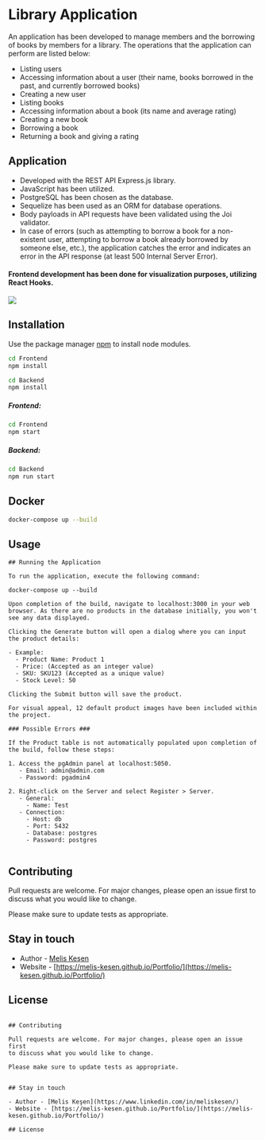 # Library Application


An application has been developed to manage members and the borrowing of books by members for a library. The operations that the application can perform are listed below:

- Listing users
- Accessing information about a user (their name, books borrowed in the past, and currently borrowed books)
- Creating a new user
- Listing books
- Accessing information about a book (its name and average rating)
- Creating a new book
- Borrowing a book
- Returning a book and giving a rating

## Application

- Developed with the REST API Express.js library.
- JavaScript has been utilized.
- PostgreSQL has been chosen as the database.
- Sequelize has been used as an ORM for database operations.
- Body payloads in API requests have been validated using the Joi validator.
- In case of errors (such as attempting to borrow a book for a non-existent user, attempting to borrow a book already borrowed by someone else, etc.), the application catches the error and indicates an error in the API response (at least 500 Internal Server Error).

#### Frontend development has been done for visualization purposes, utilizing React Hooks.
![](./gif1.gif)

## Installation

Use the package manager [npm](https://www.npmjs.com) to install node modules.

```bash
cd Frontend
npm install 
```

```bash
cd Backend
npm install 
```
##### Frontend:
```bash
cd Frontend
npm start 
```
##### Backend:
```bash
cd Backend
npm run start 
```

## Docker

```bash
docker-compose up --build
```

## Usage

```text
## Running the Application

To run the application, execute the following command:

docker-compose up --build

Upon completion of the build, navigate to localhost:3000 in your web browser. As there are no products in the database initially, you won't see any data displayed.

Clicking the Generate button will open a dialog where you can input the product details:

- Example:
  - Product Name: Product 1
  - Price: (Accepted as an integer value)
  - SKU: SKU123 (Accepted as a unique value)
  - Stock Level: 50

Clicking the Submit button will save the product.

For visual appeal, 12 default product images have been included within the project.

### Possible Errors ###

If the Product table is not automatically populated upon completion of the build, follow these steps:

1. Access the pgAdmin panel at localhost:5050.
   - Email: admin@admin.com
   - Password: pgadmin4

2. Right-click on the Server and select Register > Server.
   - General:
     - Name: Test
   - Connection:
     - Host: db
     - Port: 5432
     - Database: postgres
     - Password: postgres


```

## Contributing

Pull requests are welcome. For major changes, please open an issue first
to discuss what you would like to change.

Please make sure to update tests as appropriate.


## Stay in touch

- Author - [Melis Keşen](https://www.linkedin.com/in/meliskesen/)
- Website - [https://melis-kesen.github.io/Portfolio/](https://melis-kesen.github.io/Portfolio/)

## License


```

## Contributing

Pull requests are welcome. For major changes, please open an issue first
to discuss what you would like to change.

Please make sure to update tests as appropriate.


## Stay in touch

- Author - [Melis Keşen](https://www.linkedin.com/in/meliskesen/)
- Website - [https://melis-kesen.github.io/Portfolio/](https://melis-kesen.github.io/Portfolio/)

## License
